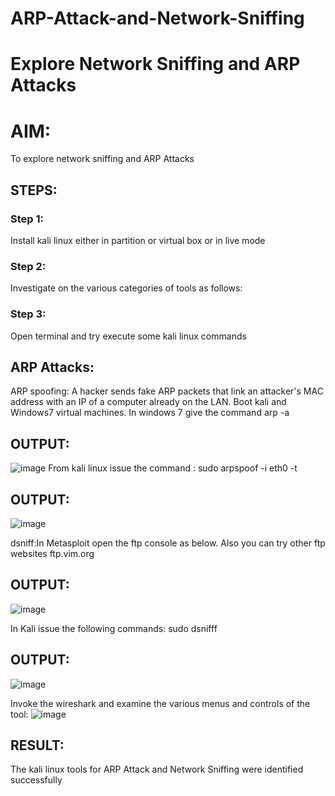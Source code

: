 # ARP-Attack-and-Network-Sniffing
# Explore Network Sniffing and ARP Attacks

# AIM:

To explore network sniffing and ARP Attacks

## STEPS:

### Step 1:

Install kali linux either in partition or virtual box or in live mode

### Step 2:

Investigate on the various categories of tools as follows:


### Step 3:
Open terminal and try execute some kali linux commands


## ARP Attacks:  
ARP spoofing: A hacker sends fake ARP packets that link an attacker's MAC address with an IP of a computer already on the LAN. 
Boot kali and Windows7 virtual machines.
In windows 7 give the command arp -a
## OUTPUT:
![image](https://github.com/user-attachments/assets/240d7126-27ca-4a1e-9090-b26609897be9)
From kali linux issue the command : sudo arpspoof -i eth0 -t


## OUTPUT:
![image](https://github.com/user-attachments/assets/4608a842-86e7-4b95-82c2-8f7ec470f038)


dsniff:In Metasploit open the ftp console as below. Also you can try other ftp websites ftp.vim.org


## OUTPUT:
![image](https://github.com/user-attachments/assets/f8ffa4a7-9b3d-4b74-b641-2c392b78a74f)




In Kali issue the following commands: sudo dsnifff


## OUTPUT:
![image](https://github.com/user-attachments/assets/70052e7a-ef74-4ec9-a46f-2fefd915f6af)



Invoke the wireshark and examine the various menus  and controls of the tool:
![image](https://github.com/user-attachments/assets/60ccccfa-a535-494e-bf93-30bdf93523dc)


## RESULT:
The kali linux tools for ARP Attack and Network Sniffing were identified successfully
